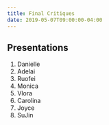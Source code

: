 ```yaml
---
title: Final Critiques
date: 2019-05-07T09:00:00-04:00
---
```


## Presentations

1. Danielle
2. Adelai
3. Ruofei
4. Monica
5. Vlora
6. Carolina
7. Joyce
8. SuJin
